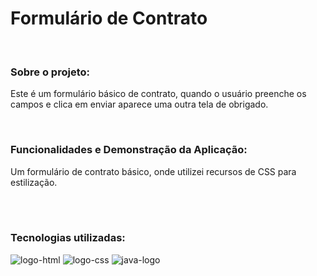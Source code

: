 <h1>Formulário de Contrato</h1>
<br>

<h3>Sobre o projeto:</h3>
<p>Este é um formulário básico de contrato, quando o usuário preenche os campos e clica em enviar aparece uma outra tela de obrigado.  </p>
<br>
<h3>Funcionalidades e Demonstração da Aplicação:</h3>
<p>Um formulário de contrato básico, onde utilizei recursos de CSS para estilização. </p>
<br>
<br>
<h3>Tecnologias utilizadas:</h3>
  <img src="https://img.shields.io/badge/HTML5-E34F26?style=for-the-badge&logo=html5&logoColor=white" alt="logo-html" />
  <img src="https://img.shields.io/badge/CSS3-1572B6?style=for-the-badge&logo=css3&logoColor=white" alt="logo-css" />
  <img src="https://img.shields.io/badge/JavaScript-323330?style=for-the-badge&logo=javascript&logoColor=F7DF1E" alt="java-logo" />
